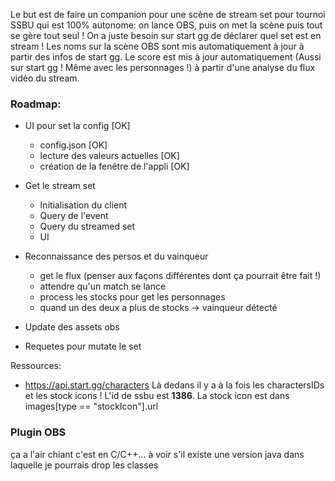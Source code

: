 Le but est de faire un companion pour une scène de stream set pour tournoi SSBU qui est 100% autonome: on lance OBS, puis on met la scène puis tout se gère tout seul ! On a juste besoin sur start gg de déclarer quel set est en stream !
Les noms sur la scène OBS sont mis automatiquement à jour à partir des infos de start gg.
Le score est mis à jour automatiquement (Aussi sur start gg ! Même avec les personnages !) à partir d'une analyse du flux vidéo du stream.

### Roadmap:
- UI pour set la config [OK]
    - config.json                           [OK]
    - lecture des valeurs actuelles         [OK]
    - création de la fenêtre de l'appli     [OK]  


- Get le stream set
  - Initialisation du client
  - Query de l'event
  - Query du streamed set
  - UI
 

- Reconnaissance des persos et du vainqueur
    - get le flux (penser aux façons différentes dont ça pourrait être fait !)
    - attendre qu'un match se lance
    - process les stocks pour get les personnages
    - quand un des deux a plus de stocks -> vainqueur détecté
- Update des assets obs
- Requetes pour mutate le set


Ressources:
- https://api.start.gg/characters
Là dedans il y a à la fois les charactersIDs et les stock icons !
L'id de ssbu est **1386**. La stock icon est dans images[type == "stockIcon"].url


### Plugin OBS
ça a l'air chiant c'est en C/C++... à voir s'il existe une version java dans laquelle je pourrais drop les classes
